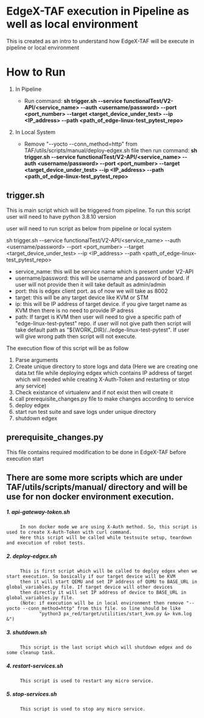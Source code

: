 # EdgeX-TAF execution in Pipeline as well as local environment

This is created as an intro to understand how EdgeX-TAF will be execute in pipeline or local environment

# How to Run

  1. In Pipeline
      * Run command:
        **sh trigger.sh --service functionalTest/V2-API/<service_name> --auth <username/password> --port <port_number> --target <target_device_under_test> --ip <IP_address> --path <path_of_edge-linux-test_pytest_repo>**

  2. In Local System
      * Remove "--yocto --conn_method=http" from TAF/utils/scripts/manual/deploy-edgex.sh file then run command:
	**sh trigger.sh --service functionalTest/V2-API/<service_name> --auth <username/password> --port <port_number> --target <target_device_under_test> --ip <IP_address> --path <path_of_edge-linux-test_pytest_repo>**


## trigger.sh

This is main script which will be triggered from pipeline. To run this script user will need to have python 3.8.10 version

user will need to run script as below from pipeline or local system

sh trigger.sh --service functionalTest/V2-API/<service_name> --auth <username/password> --port <port_number> --target <target_device_under_test> --ip <IP_address> --path <path_of_edge-linux-test_pytest_repo>

   * service_name: this will be service name which is present under V2-API
   * username/password: this will be username and password of board. if user will not provide then it will
                        take default as admin/admin
   * port: this is edgex client port. as of now we will take as 8002
   * target: this will be any target device like KVM or STM
   * ip: this will be IP address of target device. if you give target name as KVM then there is no need to provide IP adress
   * path: If target is KVM then user will need to give a specific path of "edge-linux-test-pytest" repo. if user will not give path then script will take default path as "${WORK_DIR}/../edge-linux-test-pytest".
           If user will give wrong path then script will not execute.


The execution flow of this script will be as follow
   1. Parse arguments
   2. Create unique directory to store logs and data (Here we are creating one data.txt file while deploying edgex which contains IP address of target which will needed while creating X-Auth-Token and restarting or stop any service)
   3. Check existance of virtualenv and if not exist then will create it
   4. call prerequisite_changes.py file to make changes according to service
   5. deploy edgex
   6. start run test suite and save logs under unique directory
   7. shutdown edgex

## prerequisite_changes.py

This file contains required modification to be done in EdgeX-TAF before execution start


## There are some more scripts which are under TAF/utils/scripts/manual/ directory and will be use for non docker environment execution.

##### 1. api-gateway-token.sh
         In non docker mode we are using X-Auth method. So, this script is used to create X-Auth-Token with curl command. 
         Here this script will be called while testsuite setup, teardown and execution of robot tests.

##### 2. deploy-edgex.sh
         This is first script which will be called to deploy edgex when we start execution. So basically if our target device will be KVM 
         then it will start QEMU and set IP address of QUMU to BASE_URL in global_variables.py file. If target device will other devices 
         then directly it will set IP address of device to BASE_URL in global_variables.py file.
         (Note: if execution will be in local environment then remove "--yocto --conn_method=http" from this file. so line should be like 
                "python3 px_red/target/utilities/start_kvm.py &> kvm.log &")

##### 3. shutdown.sh
         This script is the last script which will shutdown edgex and do some cleanup task.

##### 4. restart-services.sh
         This script is used to restart any micro service.

##### 5. stop-services.sh
         This script is used to stop any micro service.
